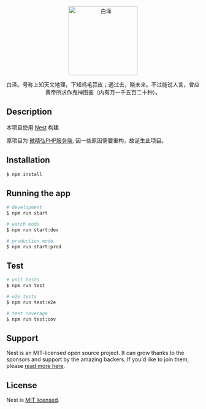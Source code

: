<p align="center">
  <img src="http://ww2.sinaimg.cn/large/006tNc79ly1g3j7i8oonuj30u00u0h8g.jpg" height="180" alt="白泽" />
</p>
<p align="center">白泽。号称上知天文地理，下知鸡毛蒜皮；通过去，晓未来。不过能说人言，曾应黄帝所求作鬼神图鉴（内有万一千五百二十种）。</p>

## Description

本项目使用 [Nest](https://github.com/nestjs/nest) 构建.

原项目为 [微精弘PHP服务端](https://github.com/zjutjh/wejh-server), 因一些原因需要重构，故诞生此项目。

## Installation

```bash
$ npm install
```

## Running the app

```bash
# development
$ npm run start

# watch mode
$ npm run start:dev

# production mode
$ npm run start:prod
```

## Test

```bash
# unit tests
$ npm run test

# e2e tests
$ npm run test:e2e

# test coverage
$ npm run test:cov
```

## Support

Nest is an MIT-licensed open source project. It can grow thanks to the sponsors and support by the amazing backers. If you'd like to join them, please [read more here](https://docs.nestjs.com/support).

## License

  Nest is [MIT licensed](LICENSE).
